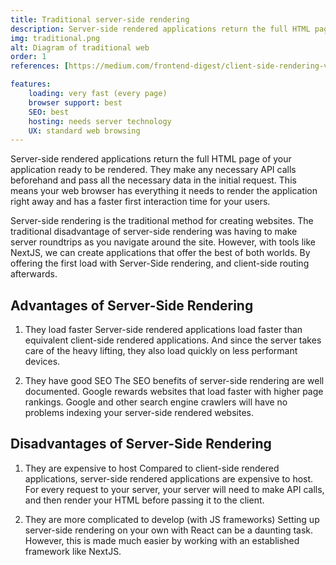 ```yaml
--- 
title: Traditional server-side rendering
description: Server-side rendered applications return the full HTML page of your application ready to be rendered, making server roundtrips as you navigate around the site.
img: traditional.png
alt: Diagram of traditional web
order: 1
references: [https://medium.com/frontend-digest/client-side-rendering-vs-server-side-rendering-vs-static-site-generation-2a0702cbb08d]

features:
    loading: very fast (every page)
    browser support: best
    SEO: best
    hosting: needs server technology
    UX: standard web browsing
--- 
```


Server-side rendered applications return the full HTML page of your application ready to be rendered. They make any necessary API calls beforehand and pass all the necessary data in the initial request. This means your web browser has everything it needs to render the application right away and has a faster first interaction time for your users.

Server-side rendering is the traditional method for creating websites. The traditional disadvantage of server-side rendering was having to make server roundtrips as you navigate around the site. However, with tools like NextJS, we can create applications that offer the best of both worlds. By offering the first load with Server-Side rendering, and client-side routing afterwards.

## Advantages of Server-Side Rendering

1. They load faster
Server-side rendered applications load faster than equivalent client-side rendered applications. And since the server takes care of the heavy lifting, they also load quickly on less performant devices.

2. They have good SEO
The SEO benefits of server-side rendering are well documented. Google rewards websites that load faster with higher page rankings. Google and other search engine crawlers will have no problems indexing your server-side rendered websites.

## Disadvantages of Server-Side Rendering

1. They are expensive to host
Compared to client-side rendered applications, server-side rendered applications are expensive to host. For every request to your server, your server will need to make API calls, and then render your HTML before passing it to the client.

2. They are more complicated to develop (with JS frameworks)
Setting up server-side rendering on your own with React can be a daunting task. However, this is made much easier by working with an established framework like NextJS.

